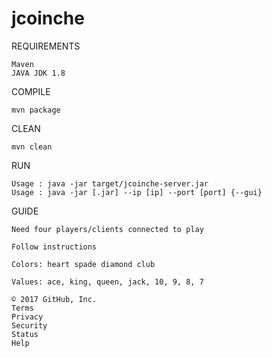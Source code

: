 # jcoinche

REQUIREMENTS

    Maven
    JAVA JDK 1.8

COMPILE

    mvn package

CLEAN

    mvn clean

RUN

    Usage : java -jar target/jcoinche-server.jar
    Usage : java -jar [.jar] --ip [ip] --port [port] {--gui}

GUIDE

    Need four players/clients connected to play

    Follow instructions

    Colors: heart spade diamond club

    Values: ace, king, queen, jack, 10, 9, 8, 7

    © 2017 GitHub, Inc.
    Terms
    Privacy
    Security
    Status
    Help

